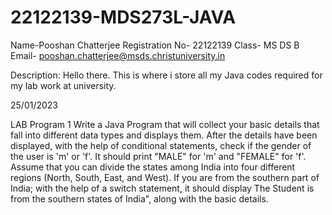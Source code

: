 # 22122139-MDS273L-JAVA

Name-Pooshan Chatterjee
Registration No- 22122139
Class- MS DS B
Email- pooshan.chatterjee@msds.christuniversity.in

Description:
Hello there. This is where i store all my Java codes required for my lab work at university.

25/01/2023

LAB Program 1
Write a Java Program that will collect your basic details that fall into different data types and displays them.
After the details have been displayed, with the help of conditional statements, check if the gender of the user is 'm' or 'f'. It should print "MALE" for 'm' and "FEMALE" for 'f'.
Assume that you can divide the states among India into four different regions (North, South, East, and West). If you are from the southern part of India; with the help of a switch statement, it should display The Student is from the southern states of India", along with the basic details.

